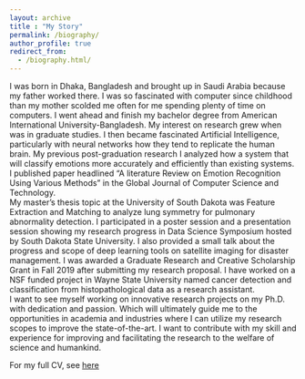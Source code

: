 ```yaml
---
layout: archive
title : "My Story"
permalink: /biography/
author_profile: true
redirect_from: 
  - /biography.html/
---
```


I was born in Dhaka, Bangladesh and brought up in Saudi Arabia because my father worked there. I was so fascinated with computer since childhood than my mother scolded me often for me spending plenty of time on computers. I went ahead and finish my bachelor degree from American International University-Bangladesh. My interest on research grew when was in graduate studies. 
I then became fascinated Artificial Intelligence, particularly with neural networks how they tend to replicate the human brain. My previous post-graduation research I analyzed how a system that will classify emotions more accurately and efficiently than existing systems. I published paper headlined “A literature Review on Emotion Recognition Using Various Methods” in the Global Journal of Computer Science and Technology.  
My master’s thesis topic at the University of South Dakota was Feature Extraction and Matching to analyze lung symmetry for pulmonary abnormality detection. I participated in a poster session and a presentation session showing my research progress in Data Science Symposium hosted by South Dakota State University. I also provided a small talk about the progress and scope of deep learning tools on satellite imaging for disaster management. I was awarded a Graduate Research and Creative Scholarship Grant in Fall 2019 after submitting my research proposal. I have worked on a NSF funded project in Wayne State University named cancer detection and classification from histopathological data as a research assistant.  
I want to see myself working on innovative research projects on my Ph.D. with dedication and passion. Which will ultimately guide me to the opportunities in academia and industries where I can utilize my research scopes to improve the state-of-the-art. I want to contribute with my skill and experience for improving and facilitating the research to the welfare of science and humankind. 


For my full CV, see [here](https://omarsharif786.github.io/cv/)
